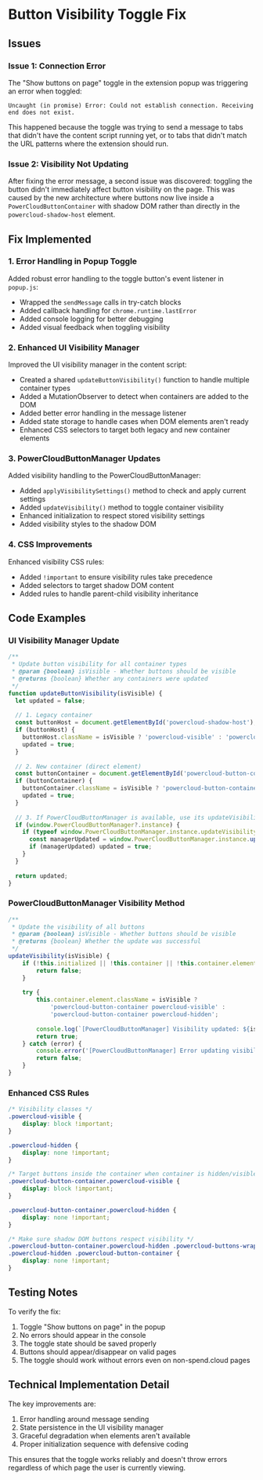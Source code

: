 # Button Visibility Toggle Fix

## Issues
### Issue 1: Connection Error
The "Show buttons on page" toggle in the extension popup was triggering an error when toggled:
```
Uncaught (in promise) Error: Could not establish connection. Receiving end does not exist.
```

This happened because the toggle was trying to send a message to tabs that didn't have the content script running yet, or to tabs that didn't match the URL patterns where the extension should run.

### Issue 2: Visibility Not Updating
After fixing the error message, a second issue was discovered: toggling the button didn't immediately affect button visibility on the page. This was caused by the new architecture where buttons now live inside a `PowerCloudButtonContainer` with shadow DOM rather than directly in the `powercloud-shadow-host` element.

## Fix Implemented

### 1. Error Handling in Popup Toggle
Added robust error handling to the toggle button's event listener in `popup.js`:
- Wrapped the `sendMessage` calls in try-catch blocks
- Added callback handling for `chrome.runtime.lastError`
- Added console logging for better debugging
- Added visual feedback when toggling visibility

### 2. Enhanced UI Visibility Manager
Improved the UI visibility manager in the content script:
- Created a shared `updateButtonVisibility()` function to handle multiple container types
- Added a MutationObserver to detect when containers are added to the DOM
- Added better error handling in the message listener
- Added state storage to handle cases when DOM elements aren't ready
- Enhanced CSS selectors to target both legacy and new container elements

### 3. PowerCloudButtonManager Updates
Added visibility handling to the PowerCloudButtonManager:
- Added `applyVisibilitySettings()` method to check and apply current settings
- Added `updateVisibility()` method to toggle container visibility
- Enhanced initialization to respect stored visibility settings
- Added visibility styles to the shadow DOM

### 4. CSS Improvements
Enhanced visibility CSS rules:
- Added `!important` to ensure visibility rules take precedence
- Added selectors to target shadow DOM content
- Added rules to handle parent-child visibility inheritance

## Code Examples

### UI Visibility Manager Update
```javascript
/**
 * Update button visibility for all container types
 * @param {boolean} isVisible - Whether buttons should be visible
 * @returns {boolean} Whether any containers were updated
 */
function updateButtonVisibility(isVisible) {
  let updated = false;
  
  // 1. Legacy container
  const buttonHost = document.getElementById('powercloud-shadow-host');
  if (buttonHost) {
    buttonHost.className = isVisible ? 'powercloud-visible' : 'powercloud-hidden';
    updated = true;
  }
  
  // 2. New container (direct element)
  const buttonContainer = document.getElementById('powercloud-button-container');
  if (buttonContainer) {
    buttonContainer.className = isVisible ? 'powercloud-button-container powercloud-visible' : 'powercloud-button-container powercloud-hidden';
    updated = true;
  }
  
  // 3. If PowerCloudButtonManager is available, use its updateVisibility method
  if (window.PowerCloudButtonManager?.instance) {
    if (typeof window.PowerCloudButtonManager.instance.updateVisibility === 'function') {
      const managerUpdated = window.PowerCloudButtonManager.instance.updateVisibility(isVisible);
      if (managerUpdated) updated = true;
    }
  }
  
  return updated;
}
```

### PowerCloudButtonManager Visibility Method
```javascript
/**
 * Update the visibility of all buttons
 * @param {boolean} isVisible - Whether buttons should be visible
 * @returns {boolean} Whether the update was successful
 */
updateVisibility(isVisible) {
    if (!this.initialized || !this.container || !this.container.element) {
        return false;
    }
    
    try {
        this.container.element.className = isVisible ? 
            'powercloud-button-container powercloud-visible' : 
            'powercloud-button-container powercloud-hidden';
            
        console.log(`[PowerCloudButtonManager] Visibility updated: ${isVisible ? 'visible' : 'hidden'}`);
        return true;
    } catch (error) {
        console.error('[PowerCloudButtonManager] Error updating visibility:', error);
        return false;
    }
}
```

### Enhanced CSS Rules
```css
/* Visibility classes */
.powercloud-visible {
    display: block !important;
}

.powercloud-hidden {
    display: none !important;
}

/* Target buttons inside the container when container is hidden/visible */
.powercloud-button-container.powercloud-visible {
    display: block !important;
}

.powercloud-button-container.powercloud-hidden {
    display: none !important;
}

/* Make sure shadow DOM buttons respect visibility */
.powercloud-button-container.powercloud-hidden .powercloud-buttons-wrapper,
.powercloud-hidden .powercloud-button-container {
    display: none !important;
}
```

## Testing Notes

To verify the fix:
1. Toggle "Show buttons on page" in the popup
2. No errors should appear in the console
3. The toggle state should be saved properly
4. Buttons should appear/disappear on valid pages
5. The toggle should work without errors even on non-spend.cloud pages

## Technical Implementation Detail

The key improvements are:
1. Error handling around message sending
2. State persistence in the UI visibility manager
3. Graceful degradation when elements aren't available
4. Proper initialization sequence with defensive coding

This ensures that the toggle works reliably and doesn't throw errors regardless of which page the user is currently viewing.
